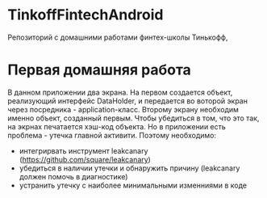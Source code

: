 # TinkoffFintechAndroid
Репозиторий с домашними работами финтех-школы Тинькофф,
# Первая домашняя работа
В данном приложении два экрана. На первом создается объект, реализующий интерфейс DataHolder, и передается во воторой экран через посредника - application-класс.
Второму экрану необходим именно объект, созданный первым. Чтобы убедиться в том, что это так, на экрнах печатается хэш-код объекта.
Но в приложении есть проблема - утечка главной активити. Поэтому необходимо:
>
* интегрирвать инструмент leakcanary (https://github.com/square/leakcanary)
* убедиться в наличии утечки и обнаружить причину (leakcanary должен помочь в диагностике)
* устранить утечку с наиболее минимальными изменниями в коде


